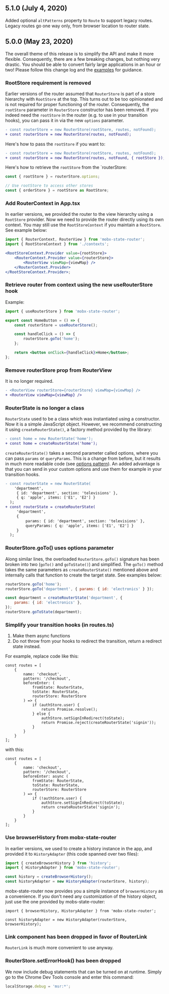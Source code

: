 ## 5.1.0 (July 4, 2020)

Added optional `altPatterns` property to `Route` to support legacy routes.
Legacy routes go one way only, from browser location to router state.

## 5.0.0 (May 23, 2020)

The overall theme of this release is to simplify the API and make it more
flexible. Consequently, there are a few breaking changes, but nothing very
drastic. You should be able to convert fairly large applications in an hour or
two! Please follow this change log and the [examples](examples) for guidance.

### RootStore requirement is removed

Earlier versions of the router assumed that `RouterStore` is part of a store
hierarchy with `RootStore` at the top. This turns out to be too opinionated and
is not required for proper functioning of the router. Consequently, the
`rootStore` parameter in `RouterStore` constructor has been removed. If you
indeed need the `rootStore` in the router (e.g. to use in your transition
hooks), you can pass it in via the new `options` parameter.

```diff
- const routerStore = new RouterStore(rootStore, routes, notFound);
+ const routerStore = new RouterStore(routes, notFound);
```

Here's how to pass the `rootStore` if you want to:

```diff
- const routerStore = new RouterStore(rootStore, routes, notFound);
+ const routerStore = new RouterStore(routes, notFound, { rootStore });
```

Here's how to retrieve the `rootStore` from the `routerStore:

```js
const { rootStore } = routerStore.options;

// Use rootStore to access other stores
const { orderStore } = rootStore as RootStore;
```

### Add RouterContext in App.tsx

In earlier versions, we provided the router to the view hierarchy using a
`RootStore` provider. Now we need to provide the router directly using its own
context. You may still use the `RootStoreContext` if you maintain a `RootStore`.
See example below:

```jsx
import { RouterContext, RouterView } from 'mobx-state-router';
import { RootStoreContext } from './contexts';

<RootStoreContext.Provider value={rootStore}>
    <RouterContext.Provider value={routerStore}>
        <RouterView viewMap={viewMap} />
    </RouterContext.Provider>
</RootStoreContext.Provider>;
```

### Retrieve router from context using the new useRouterStore hook

Example:

```jsx
import { useRouterStore } from 'mobx-state-router';

export const HomeButton = () => {
    const routerStore = useRouterStore();

    const handleClick = () => {
        routerStore.goTo('home');
    };

    return <button onClick={handleClick}>Home</button>;
};
```

### Remove routerStore prop from RouterView

It is no longer required.

```diff
- <RouterView routerStore={routerStore} viewMap={viewMap} />
+ <RouterView viewMap={viewMap} />
```

### RouterState is no longer a class

`RouterState` used to be a class which was instantiated using a constructor. Now
it is a simple JavaScript object. However, we recommend constructing it using
`createRouterState()`, a factory method provided by the library:

```diff
- const home = new RouterState('home');
+ const home = createRouterState('home');
```

`createRouterState()` takes a second parameter called options, where you can
pass `params` or `queryParams`. This is a change from before, but it results in
much more readable code (see
[options pattern](https://rclayton.silvrback.com/easy-class-api-options-with-typescript-and-joi)).
An added advantage is that you can send in your custom options and use them for
example in your transition hooks.

```diff
- const routerState = new RouterState(
    'department',
     { id: 'department', section: 'televisions' },
     { q: 'apple', items: ['E1', 'E2'] }
  );
+ const routerState = createRouterState(
     'department',
     {
         params: { id: 'department', section: 'televisions' },
         queryParams: { q: 'apple', items: ['E1', 'E2'] }
     }
  );
```

### RouterStore.goTo() uses options parameter

Along similar lines, the overloaded `RouterStore.goTo()` signature has been
broken into two (`goTo()` and `goToState()`) and simplified. The `goTo()` method
takes the same parameters as `createRouterState()` mentioned above and
internally calls that function to create the target state. See examples below:

```jsx
routerStore.goTo('home');
routerStore.goTo('department', { params: { id: 'electronics' } });

const department = createRouterState('department', {
    params: { id: 'electronics' },
});
routerStore.goToState(department);
```

### Simplify your transition hooks (in routes.ts)

1. Make them async functions
2. Do not throw from your hooks to redirect the transition, return a redirect
   state instead.

For example, replace code like this:

```
const routes = [
    {
        name: 'checkout',
        pattern: '/checkout',
        beforeEnter: (
            fromState: RouterState,
            toState: RouterState,
            routerStore: RouterStore
        ) => {
            if (authStore.user) {
                return Promise.resolve();
            } else {
                authStore.setSignInRedirect(toState);
                return Promise.reject(createRouterState('signin'));
            }
        }
    }
];
```

with this:

```
const routes = [
    {
        name: 'checkout',
        pattern: '/checkout',
        beforeEnter: async (
            fromState: RouterState,
            toState: RouterState,
            routerStore: RouterStore
        ) => {
            if (!authStore.user) {
                authStore.setSignInRedirect(toState);
                return createRouterState('signin');
            }
        }
    }
];
```

### Use browserHistory from mobx-state-router

In earlier versions, we used to create a history instance in the app, and
provided it to `HistoryAdapter` (this code spanned over two files):

```js
import { createBrowserHistory } from 'history';
import { HistoryAdapter } from 'mobx-state-router';

const history = createBrowserHistory();
const historyAdapter = new HistoryAdapter(routerStore, history);
```

mobx-state-router now provides you a simple instance of `browserHistory` as a
convenience. If you don't need any customization of the history object, just use
the one provided by mobs-state-router:

```
import { browserHistory, HistoryAdapter } from 'mobx-state-router';

const historyAdapter = new HistoryAdapter(routerStore, browserHistory);
```

### Link component has been dropped in favor of RouterLink

`RouterLink` is much more convenient to use anyway.

### RouterStore.setErrorHook() has been dropped

We now include debug statements that can be turned on at runtime. Simply go to
the Chrome Dev Tools console and enter this command:

```jsx
localStorage.debug = 'msr:*';
```
